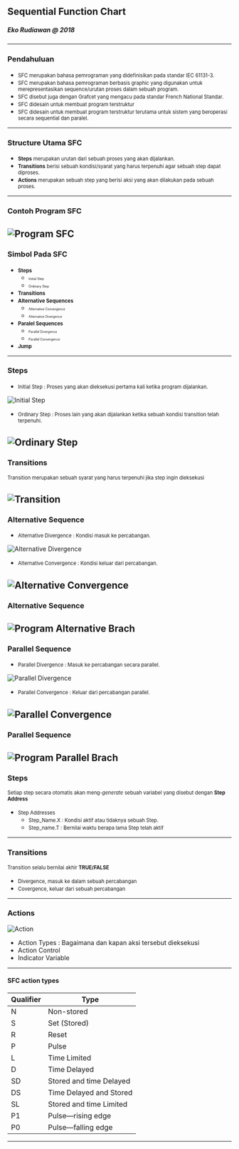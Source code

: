 ## Sequential Function Chart
##### Eko Rudiawan @ 2018
---

### Pendahuluan
* <span style="font-size:0.8em; ">SFC merupakan bahasa pemrograman yang didefinisikan pada standar IEC 61131-3.</span>
* <span style="font-size:0.8em; ">SFC merupakan bahasa pemrograman berbasis graphic yang digunakan untuk merepresentasikan sequence/urutan proses dalam sebuah program. </span>
* <span style="font-size:0.8em; ">SFC disebut juga dengan Grafcet yang mengacu pada standar French National Standar. </span>
* <span style="font-size:0.8em; ">SFC didesain untuk membuat program terstruktur </span>
* <span style="font-size:0.8em; ">SFC didesain untuk membuat program terstruktur terutama untuk sistem yang beroperasi secara sequential dan paralel. </span>
---

### Structure Utama SFC
* <span style="font-size:0.8em; ">**Steps** merupakan urutan dari sebuah proses yang akan dijalankan. </span>
* <span style="font-size:0.8em; ">**Transitions** berisi sebuah kondisi/syarat yang harus terpenuhi agar sebuah step dapat diproses. </span>
* <span style="font-size:0.8em; ">**Actions** merupakan sebuah step yang berisi aksi yang akan dilakukan pada sebuah proses. </span>
---

### Contoh Program SFC
![Program SFC](assets/image/program_sfc.png)
---

### Simbol Pada SFC

* <span style="font-size:0.8em; ">**Steps** </span>
    * <span style="font-size:0.5em; ">Initial Step </span>
    * <span style="font-size:0.5em; ">Ordinary Step </span>
* <span style="font-size:0.8em; ">**Transitions** </span>
* <span style="font-size:0.8em; ">**Alternative Sequences** </span>
    * <span style="font-size:0.5em; ">Alternative Convergence </span>
    * <span style="font-size:0.5em; ">Alternative Divergence </span>
* <span style="font-size:0.8em; ">**Paralel Sequences** </span>
    * <span style="font-size:0.5em; ">Parallel Divergence </span>
    * <span style="font-size:0.5em; ">Parallel Convergence </span>
* <span style="font-size:0.8em; ">**Jump** </span>

---

### Steps
* <span style="font-size:0.8em; ">Initial Step : Proses yang akan dieksekusi pertama kali ketika program dijalankan. </span>

![Initial Step](assets/image/initial_step.png)

* <span style="font-size:0.8em; ">Ordinary Step : Proses lain yang akan dijalankan ketika sebuah kondisi transition telah terpenuhi. </span>

![Ordinary Step](assets/image/ordinary_step.png)
---

### Transitions
<span style="font-size:0.8em; ">Transition merupakan sebuah syarat yang harus terpenuhi jika step ingin dieksekusi </span>

![Transition](assets/image/transition.png)
---

### Alternative Sequence
* <span style="font-size:0.8em; ">Alternative Divergence : Kondisi masuk ke percabangan. </span>

![Alternative Divergence](assets/image/alternative_divergence.png)

* <span style="font-size:0.8em; ">Alternative Convergence : Kondisi keluar dari percabangan. </span>

![Alternative Convergence](assets/image/alternative_convergence.png)
---

### Alternative Sequence
![Program Alternative Brach](assets/image/program_alternative_branch.png)
---

### Parallel Sequence
* <span style="font-size:0.8em; ">Parallel Divergence : Masuk ke percabangan secara parallel. </span>

![Parallel Divergence](assets/image/parallel_divergence.png)

* <span style="font-size:0.8em; ">Parallel Convergence : Keluar dari percabangan parallel. </span>

![Parallel Convergence](assets/image/parallel_convergence.png)
---

### Parallel Sequence
![Program Parallel Brach](assets/image/program_parallel_branch.png)
---

### Steps 

<span style="font-size:0.8em; ">Setiap step secara otomatis akan meng-*generate* sebuah variabel yang disebut dengan **Step Address** </span>

* <span style="font-size:0.8em; ">Step Addresses</span>
    * <span style="font-size:0.8em; ">Step_Name.X : Kondisi aktif atau tidaknya sebuah Step.</span>
    * <span style="font-size:0.8em; ">Step_name.T : Bernilai waktu berapa lama Step telah aktif</span>
---

### Transitions
<span style="font-size:0.8em; ">Transition selalu bernilai akhir **TRUE/FALSE**</span>
* <span style="font-size:0.8em; ">Divergence, masuk ke dalam sebuah percabangan</span>
* <span style="font-size:0.8em; ">Covergence, keluar dari sebuah percabangan</span>
---

### Actions
![Action](assets/image/program_action.png)
* Action Types : Bagaimana dan kapan aksi tersebut dieksekusi
* Action Control
* Indicator Variable
---

#### SFC action types
|Qualifier|Type|
|---------|----|
|N|Non-stored|
|S|Set (Stored)|
|R|Reset|
|P|Pulse|
|L|Time Limited|
|D|Time Delayed|
|SD|Stored and time Delayed|
|DS|Time Delayed and Stored|
|SL|Stored and time Limited|
|P1|Pulse—rising edge|
|P0|Pulse—falling edge|
---